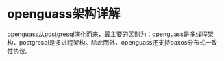# openguass架构详解

openguass从postgresql演化而来，最主要的区别为：openguass是多线程架构，postgresql是多进程架构。除此而外，openguass还支持paxos分布式一致性协议。
